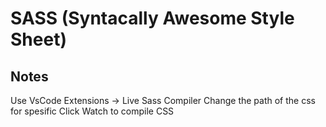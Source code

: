 # SASS (Syntacally Awesome Style Sheet)

## Notes
Use VsCode Extensions -> Live Sass Compiler
Change the path of the css for spesific
Click Watch to compile CSS